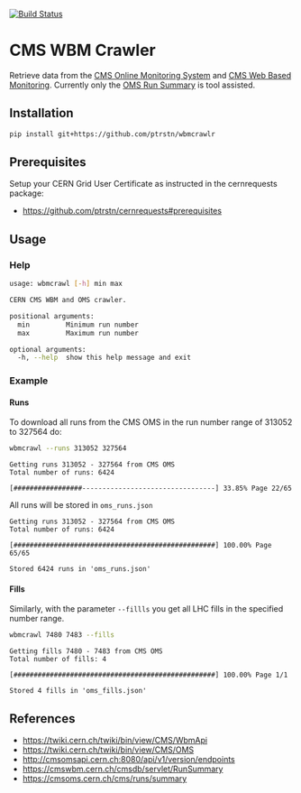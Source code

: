 [![Build Status](https://travis-ci.com/ptrstn/wbmcrawlr.svg?branch=master)](https://travis-ci.com/ptrstn/wbmcrawlr)

# CMS WBM Crawler

Retrieve data from the [CMS Online Monitoring System](https://cmsoms.cern.ch/) and [CMS Web Based Monitoring](https://cmswbm.cern.ch/). Currently only the [OMS Run Summary](https://cmsoms.cern.ch/cms/runs/summary) is tool assisted.

## Installation

```bash
pip install git+https://github.com/ptrstn/wbmcrawlr
```

## Prerequisites

Setup your CERN Grid User Certificate as instructed in the cernrequests package:

- https://github.com/ptrstn/cernrequests#prerequisites

## Usage

### Help

```bash
usage: wbmcrawl [-h] min max

CERN CMS WBM and OMS crawler.

positional arguments:
  min         Minimum run number
  max         Maximum run number

optional arguments:
  -h, --help  show this help message and exit
```

### Example

#### Runs

To download all runs from the CMS OMS in the run number range of 313052 to 327564 do:

```bash
wbmcrawl --runs 313052 327564
```

```
Getting runs 313052 - 327564 from CMS OMS
Total number of runs: 6424

[#################---------------------------------] 33.85% Page 22/65
```

All runs will be stored in ```oms_runs.json```

```
Getting runs 313052 - 327564 from CMS OMS
Total number of runs: 6424

[##################################################] 100.00% Page 65/65

Stored 6424 runs in 'oms_runs.json'
```

#### Fills

Similarly, with the parameter ````--fillls```` you get all LHC fills in the specified number range.

```bash
wbmcrawl 7480 7483 --fills
```

```
Getting fills 7480 - 7483 from CMS OMS
Total number of fills: 4

[##################################################] 100.00% Page 1/1

Stored 4 fills in 'oms_fills.json'
```

## References

- https://twiki.cern.ch/twiki/bin/view/CMS/WbmApi
- https://twiki.cern.ch/twiki/bin/view/CMS/OMS
- http://cmsomsapi.cern.ch:8080/api/v1/version/endpoints
- https://cmswbm.cern.ch/cmsdb/servlet/RunSummary
- https://cmsoms.cern.ch/cms/runs/summary
